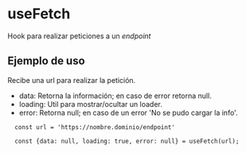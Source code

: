 # useFetch

Hook para realizar peticiones a un _endpoint_

## Ejemplo de uso

Recibe una url para realizar la petición.

- data: Retorna la información; en caso de error retorna null.
- loading: Util para mostrar/ocultar un loader.
- error: Retorna null; en caso de un error 'No se pudo cargar la info'.

```
  const url = 'https://nombre.dominio/endpoint'

  const {data: null, loading: true, error: null} = useFetch(url);
```